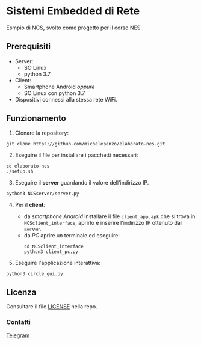 # Sistemi Embedded di Rete

Esmpio di NCS, svolto come progetto per il corso NES. <br>

## Prerequisiti

- Server:
	- SO Linux <br>
	- python 3.7
- Client:
	- Smartphone Android _oppure_<br>
	- SO Linux con python 3.7
- Dispositivi connessi alla stessa rete WiFi. <br>

## Funzionamento
1. Clonare la repository:
```
git clone https://github.com/michelepenzo/elaborato-nes.git
```

2. Eseguire il file per installare i pacchetti necessari:
```
cd elaborato-nes
./setup.sh
```

3. Eseguire il __server__ guardando il valore dell'indirizzo IP.
```
python3 NCSserver/server.py
```

4. Per il __client__:
	- da *smartphone Android* installare il file ``client_app.apk`` che si trova in ``NCSclient_interface``, aprirlo e inserire l'indirizzo IP ottenuto dal server.
	- da *PC* aprire un terminale ed eseguire:
		```
		cd NCSclient_interface
		python3 client_pc.py
		```

5. Eseguire l'applicazione interattiva:
```
python3 circle_gui.py
```


## Licenza
Consultare il file [LICENSE](https://github.com/michelepenzo/nes/blob/master/LICENSE) nella repo.

### Contatti
[Telegram](https://t.me/michelepenzo)